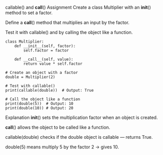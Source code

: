 callable() and __call__()
Assignment
Create a class Multiplier with an __init__() method to set a factor.

Define a __call__() method that multiplies an input by the factor.

Test it with callable() and by calling the object like a function.

```
class Multiplier:
    def __init__(self, factor):
        self.factor = factor

    def __call__(self, value):
        return value * self.factor

# Create an object with a factor
double = Multiplier(2)

# Test with callable()
print(callable(double))  # Output: True

# Call the object like a function
print(double(5))  # Output: 10
print(double(10)) # Output: 20

```
Explanation
__init__() sets the multiplication factor when an object is created.

__call__() allows the object to be called like a function.

callable(double) checks if the double object is callable — returns True.

double(5) means multiply 5 by the factor 2 → gives 10.